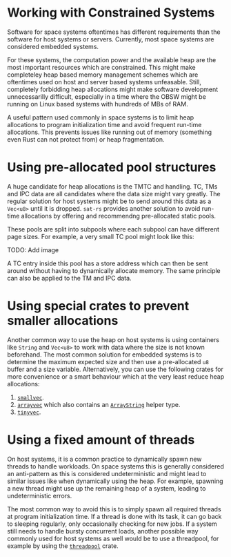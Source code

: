 # Working with Constrained Systems

Software for space systems oftentimes has different requirements than the software for host
systems or servers. Currently, most space systems are considered embedded systems.

For these systems, the computation power and the available heap are the most important resources
which are constrained. This might make completeley heap based memory management schemes which
are oftentimes used on host and server based systems unfeasable. Still, completely forbidding
heap allocations might make software development unnecessarilly difficult, especially in a
time where the OBSW might be running on Linux based systems with hundreds of MBs of RAM.

A useful pattern used commonly in space systems is to limit heap allocations to program
initialization time and avoid frequent run-time allocations. This prevents issues like
running out of memory (something even Rust can not protect from) or heap fragmentation.

# Using pre-allocated pool structures

A huge candidate for heap allocations is the TMTC and  handling. TC, TMs and IPC data are all
candidates where the data size might vary greatly. The regular solution for host systems
might be to send around this data as a `Vec<u8>` until it is dropped. `sat-rs` provides
another solution to avoid run-time allocations by offering and recommendng pre-allocated static
pools.

These pools are split into subpools where each subpool can have different page sizes.
For example, a very small TC pool might look like this:

TODO: Add image

A TC entry inside this pool has a store address which can then be sent around without having
to dynamically allocate memory. The same principle can also be applied to the TM and IPC data.

# Using special crates to prevent smaller allocations

Another common way to use the heap on host systems is using containers like `String` and `Vec<u8>`
to work with data where the size is not known beforehand. The most common solution for embedded
systems is to determine the maximum expected size and then use a pre-allocated `u8` buffer and a
size variable. Alternatively, you can use the following crates for more convenience or a smart
behaviour which at the very least reduce heap allocations:

1. [`smallvec`](https://docs.rs/smallvec/latest/smallvec/).
2. [`arrayvec`](https://docs.rs/arrayvec/latest/arrayvec/index.html) which also contains an
   [`ArrayString`](https://docs.rs/arrayvec/latest/arrayvec/struct.ArrayString.html) helper type.
3. [`tinyvec`](https://docs.rs/tinyvec/latest/tinyvec/).

# Using a fixed amount of threads

On host systems, it is a common practice to dynamically spawn new threads to handle workloads.
On space systems this is generally considered an anti-pattern as this is considered undeterministic
and might lead to similar issues like when dynamically using the heap. For example, spawning a new
thread might use up the remaining heap of a system, leading to undeterministic errors.

The most common way to avoid this is to simply spawn all required threads at program initialization
time. If a thread is done with its task, it can go back to sleeping regularly, only occasionally
checking for new jobs. If a system still needs to handle bursty concurrent loads, another possible
way commonly used for host systems as well would be to use a threadpool, for example by using the
[`threadpool`](https://crates.io/crates/threadpool) crate.

